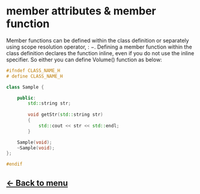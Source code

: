 # member attributes & member function

Member functions can be defined within the class definition or separately using scope resolution operator, : −. Defining a member function within the class definition declares the function inline, even if you do not use the inline specifier. So either you can define Volume() function as below:

```c++
#ifndef CLASS_NAME_H
# define CLASS_NAME_H

class Sample {

    public:
        std::string str;
        
        void getStr(std::string str)
        {
            std::cout << str << std::endl;
        }

    Sample(void);
    ~Sample(void);
};

#endif
```

## [← Back to menu](./Summary.md)
